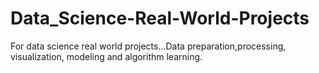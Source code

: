 # Data_Science-Real-World-Projects
For data science real world projects...Data preparation,processing, visualization, modeling and algorithm learning.
